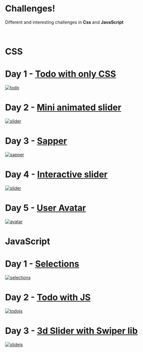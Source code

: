 # Challenges!

Different and interesting challenges in **Css** and **JavaScript**

<br>

# CSS

# Day 1 - [Todo with only CSS](https://github.com/cavid-aliyev/Challanges/tree/master/ChallangeDAY01)
<a href="(https://github.com/cavid-aliyev/Challanges/tree/master/ChallangeDAY01"><img src="assets/todocss.png" title="todo"/></a>

# Day 2 - [Mini animated slider](https://github.com/cavid-aliyev/Challanges/tree/master/ChallangeDAY02)
<a href="https://github.com/cavid-aliyev/Challanges/tree/master/ChallangeDAY02"><img src="assets/slidercss.png" title="slider"/></a>

# Day 3 - [Sapper](https://github.com/cavid-aliyev/Challanges/tree/master/ChallangeDAY03)
<a href="https://github.com/cavid-aliyev/Challanges/tree/master/ChallangeDAY03"><img src="assets/sapper.png" title="sapper"/></a>

# Day 4 - [Interactive slider](https://github.com/cavid-aliyev/Challanges/tree/master/ChallangeDAY04)
<a href="https://github.com/cavid-aliyev/Challanges/tree/master/ChallangeDAY04"><img src="assets/islider.png" title="slider"/></a>

# Day 5 - [User Avatar](https://github.com/cavid-aliyev/Challanges/tree/master/ChallangeDAY05)
<a href="https://github.com/cavid-aliyev/Challanges/tree/master/ChallangeDAY05"><img src="assets/avatarr.png" title="avatar"/></a>

# JavaScript

# Day 1 - [Selections](https://github.com/cavid-aliyev/Challanges/tree/master/JSChallangeDAY01)
<a href="(https://github.com/cavid-aliyev/Challanges/tree/master/JSChallangeDAY01"><img src="assets/selections.png" title="selections"/></a>

# Day 2 - [Todo with JS](https://github.com/cavid-aliyev/Challanges/tree/master/JSChallangeDAY02)
<a href="(https://github.com/cavid-aliyev/Challanges/tree/master/JSChallangeDAY02"><img src="assets/todojs.png" title="todojs"/></a>

# Day 3 - [3d Slider with Swiper lib](https://github.com/cavid-aliyev/Challanges/tree/master/JSChallangeDAY03)
<a href="(https://github.com/cavid-aliyev/Challanges/tree/master/JSChallangeDAY03"><img src="assets/jsslide.png" title="slidejs"/></a>

